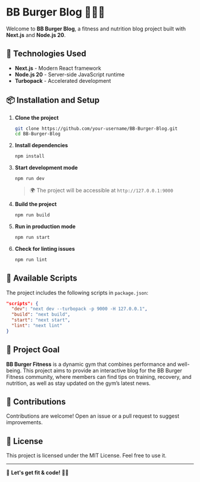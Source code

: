 # BB Burger Blog 🏋️‍♂️🍔

Welcome to **BB Burger Blog**, a fitness and nutrition blog project built with **Next.js** and **Node.js 20**.

## 🚀 Technologies Used

- **Next.js** - Modern React framework
- **Node.js 20** - Server-side JavaScript runtime
- **Turbopack** - Accelerated development

## 📦 Installation and Setup

1. **Clone the project**
   ```sh
   git clone https://github.com/your-username/BB-Burger-Blog.git
   cd BB-Burger-Blog
   ```

2. **Install dependencies**
   ```sh
   npm install
   ```

3. **Start development mode**
   ```sh
   npm run dev
   ```
   > 🌍 The project will be accessible at `http://127.0.0.1:9000`

4. **Build the project**
   ```sh
   npm run build
   ```

5. **Run in production mode**
   ```sh
   npm run start
   ```

6. **Check for linting issues**
   ```sh
   npm run lint
   ```

## 📜 Available Scripts

The project includes the following scripts in `package.json`:
```json
"scripts": {
  "dev": "next dev --turbopack -p 9000 -H 127.0.0.1",
  "build": "next build",
  "start": "next start",
  "lint": "next lint"
}
```

## 🎯 Project Goal

**BB Burger Fitness** is a dynamic gym that combines performance and well-being. This project aims to provide an interactive blog for the BB Burger Fitness community, where members can find tips on training, recovery, and nutrition, as well as stay updated on the gym’s latest news.

## 🤝 Contributions

Contributions are welcome! Open an issue or a pull request to suggest improvements.

## 📝 License

This project is licensed under the MIT License. Feel free to use it.

---
🚀 **Let's get fit & code!** 💪🍔
